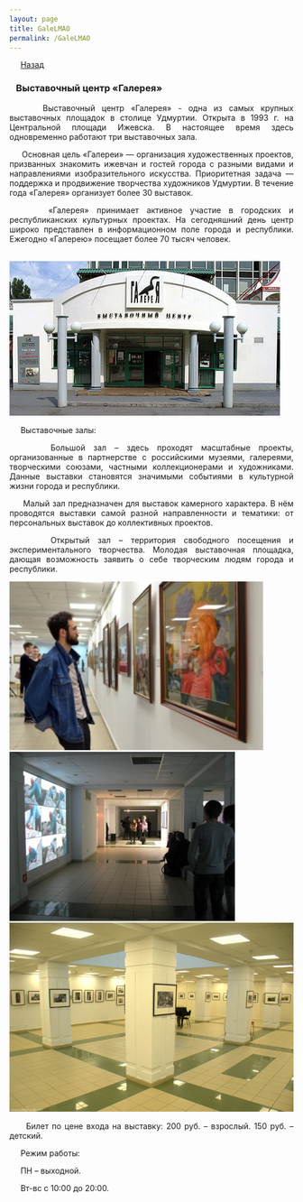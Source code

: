```yaml
---
layout: page
title: GaleLMAO
permalink: /GaleLMAO
---
```


&nbsp;&nbsp;&nbsp;&nbsp;&nbsp;[Назад](/kulturnii_turism.md)

### &nbsp;&nbsp;&nbsp;Выставочный центр «Галерея»
<p style="text-align:  justify;">
&nbsp;&nbsp;&nbsp;&nbsp;&nbsp;Выставочный центр «Галерея» - одна из самых крупных выставочных площадок в столице Удмуртии. Открыта в 1993 г. на Центральной площади Ижевска. В настоящее время здесь одновременно работают три выставочных зала.
</p>
<p style="text-align:  justify;">
&nbsp;&nbsp;&nbsp;&nbsp;&nbsp;Основная цель «Галереи» — организация художественных проектов, призванных знакомить ижевчан и гостей города с разными видами и направлениями изобразительного искусства. Приоритетная задача — поддержка и продвижение творчества художников Удмуртии. В течение года «Галерея» организует более 30 выставок.
</p>
<p style="text-align:  justify;">
&nbsp;&nbsp;&nbsp;&nbsp;&nbsp;«Галерея» принимает активное участие в городских и республиканских культурных проектах. На сегодняшний день центр широко представлен в информационном поле города и республики. Ежегодно «Галерею» посещает более 70 тысяч человек.
</p>

&nbsp;&nbsp;&nbsp;&nbsp;&nbsp;&nbsp;&nbsp;&nbsp;&nbsp;&nbsp;&nbsp;&nbsp;&nbsp;&nbsp;&nbsp;&nbsp;&nbsp;&nbsp;&nbsp;&nbsp;&nbsp;&nbsp;&nbsp;&nbsp;&nbsp;&nbsp;&nbsp;&nbsp;&nbsp;&nbsp;&nbsp;&nbsp;&nbsp;&nbsp;&nbsp;&nbsp;&nbsp;&nbsp;&nbsp;&nbsp;&nbsp;&nbsp;&nbsp;&nbsp;&nbsp;![галерея](/images/galereya.jpg)

&nbsp;&nbsp;&nbsp;&nbsp;&nbsp;Выставочные залы:
<p style="text-align:  justify;">
&nbsp;&nbsp;&nbsp;&nbsp;&nbsp;Большой зал – здесь проходят масштабные проекты, организованные в партнерстве с российскими музеями, галереями, творческими союзами, частными коллекционерами и художниками. Данные выставки становятся значимыми событиями в культурной жизни города и республики.
</p>
<p style="text-align:  justify;">
&nbsp;&nbsp;&nbsp;&nbsp;&nbsp;Малый зал предназначен для выставок камерного характера. В нём проводятся выставки самой разной направленности и тематики: от персональных выставок до коллективных проектов.
</p>
<p style="text-align:  justify;">
&nbsp;&nbsp;&nbsp;&nbsp;&nbsp;Открытый зал – территория свободного посещения и экспериментального творчества. Молодая выставочная площадка, дающая возможность заявить о себе творческим людям города и республики.
</p>

<img src="/images/galereya_2.jpg" alt="галерея" width="450"/>&nbsp;&nbsp;<img src="/images/galereya_3.jpg" alt="галерея" width="400"/> 
<img src="/images/galereya_4.jpg" alt="галерея" width="860"/>

<p style="text-align:  justify;">&nbsp;&nbsp;&nbsp;&nbsp;&nbsp;Билет по цене входа на выставку: 200 руб. – взрослый. 150 руб. – детский.</p>

<p style="text-align:  justify;">&nbsp;&nbsp;&nbsp;&nbsp;&nbsp;Режим работы:</p> 
<p style="text-align:  justify;">&nbsp;&nbsp;&nbsp;&nbsp;&nbsp;ПН – выходной.</p>
<p style="text-align:  justify;">&nbsp;&nbsp;&nbsp;&nbsp;&nbsp;Вт-вс с 10:00 до 20:00.</p>